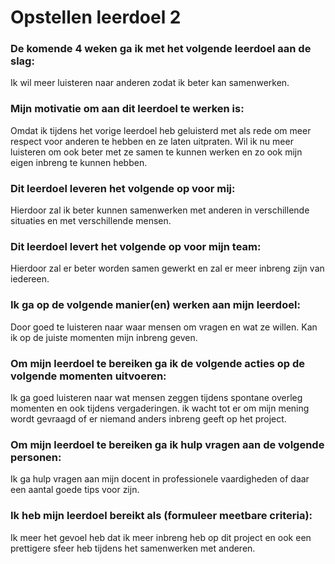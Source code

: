 # Opstellen leerdoel 2

### De komende 4 weken ga ik met het volgende leerdoel aan de slag: 
Ik wil meer luisteren naar anderen zodat ik beter kan samenwerken.


### Mijn motivatie om aan dit leerdoel te werken is:
Omdat ik tijdens het vorige leerdoel heb geluisterd met als rede om meer respect voor anderen te hebben en ze laten uitpraten.
Wil ik nu meer luisteren om ook beter met ze samen te kunnen werken en zo ook mijn eigen inbreng te kunnen hebben.


### Dit leerdoel leveren het volgende op voor mij:
Hierdoor zal ik beter kunnen samenwerken met anderen in verschillende situaties en met verschillende mensen.


### Dit leerdoel levert het volgende op voor mijn team:
Hierdoor zal er beter worden samen gewerkt en zal er meer inbreng zijn van iedereen.


### Ik ga op de volgende manier(en) werken aan mijn leerdoel:
Door goed te luisteren naar waar mensen om vragen en wat ze willen. Kan ik op de juiste momenten mijn inbreng geven.


### Om mijn leerdoel te bereiken ga ik de volgende acties op de volgende momenten uitvoeren:
Ik ga goed luisteren naar wat mensen zeggen tijdens spontane overleg momenten en ook tijdens vergaderingen. ik wacht tot er om mijn mening wordt gevraagd of er niemand anders inbreng geeft op het project.


### Om mijn leerdoel te bereiken ga ik hulp vragen aan de volgende personen:
Ik ga hulp vragen aan mijn docent in professionele vaardigheden of daar een aantal goede tips voor zijn.


### Ik heb mijn leerdoel bereikt als (formuleer meetbare criteria):
Ik meer het gevoel heb dat ik meer inbreng heb op dit project en ook een prettigere sfeer heb tijdens het samenwerken met anderen.

